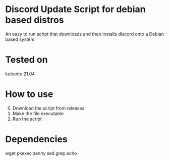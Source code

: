 # Discord Update Script for debian based distros 
An easy to run script that downloads and then installs discord onto a Debian based system.

# Tested on
kubuntu 21.04

# How to use
0) Download the script from releases
1) Make the file executable 
2) Run the script 

# Dependencies
wget
pkexec
zenity
sed
grep
echo
